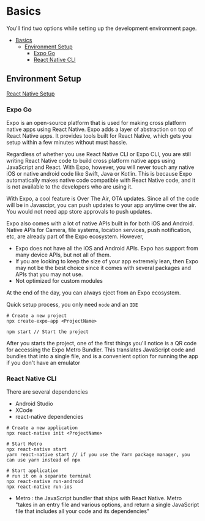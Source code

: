 # Basics

You'll find two options while setting up the development environment page.

- [Basics](#basics)
  - [Environment Setup](#environment-setup)
    - [Expo Go](#expo-go)
    - [React Native CLI](#react-native-cli)

## Environment Setup
[React Native Setup](https://reactnative.dev/docs/environment-setup)

### Expo Go
Expo is an open-source platform that is used for making cross platform native apps using React Native. Expo adds a layer of abstraction on top of React Native apps. It provides tools built for React Native, which gets you setup within a few minutes without must hassle.

Regardless of whether you use React Native CLI or Expo CLI, you are still writing React Native code to build cross platform native apps using JavaScript and React. With Expo, however, you will never touch any native iOS or native android code like Swift, Java or Kotlin. This is because Expo automatically makes native code compatible with React Native code, and it is not available to the developers who are using it.

With Expo, a cool feature is Over The Air, OTA updates. Since all of the code will be in Javascipr, you can push updates to your app anytime over the air. You would not need app store approvals to push updates. 

Expo also comes with a lot of native APIs built in for both iOS and Android. Native APIs for Camera, file systems, location services, push notification, etc, are already part of the Expo ecosystem. However, 
- Expo does not have all the iOS and Android APIs. Expo has support from many device APIs, but not all of them.
- If you are looking to keep the size of your app extremely lean, then Expo may not be the best choice since it comes with several packages and APIs that you may not use.
- Not optimized for custom modules

At the end of the day, you can always eject from an Expo ecosystem.


Quick setup process, you only need `node` and an `IDE`

```
# Create a new project
npx create-expo-app <ProjectName>

npm start // Start the project

```

After you starts the project, one of the first things you'll notice is a QR code for accessing the Expo Metro Bundler. This translates JavaScript code and bundles that into a single file, and is a convenient option for running the app if you don't have an emulator


### React Native CLI
There are several dependencies
- Android Studio
- XCode
- react-native dependencies

```
# Create a new application
npx react-native init <ProjectName>

# Start Metro
npx react-native start
yarn react-native start // if you use the Yarn package manager, you can use yarn instead of npx

# Start application
# run it on a separate terminal
npx react-native run-android
npx react-native run-ios
```

- Metro : the JavaScript bundler that ships with React Native. Metro "takes in an entry file and various options, and return a single JavaScript file that includes all your code and its dependencies"





